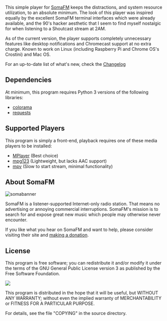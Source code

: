 This simple player for [SomaFM](https://somafm.com/) keeps the distractions, and system resource utilization, to an absolute minimum. The look of this player was inspired equally by the excellent SomaFM terminal interfaces which were already available, and the 90's hacker aesthetic that I seem to find myself nostalgic for when listening to a Shoutcast stream at 2AM.

As of the current version, the player supports completely unnecessary features like desktop notifications and Chromecast support at no extra charge. Known to work on Linux (including Raspberry Pi and Chrome OS's Crostini) and Mac OS.

For an up-to-date list of what's new, check the [Changelog](CHANGELOG.md)

## Dependencies
At minimum, this program requires Python 3 versions of the following libraries:

* [colorama](https://pypi.org/project/colorama/)
* [requests](https://3.python-requests.org/)

## Supported Players
This program is simply a front-end, playback requires one of these media players to be installed:
* [MPlayer](http://www.mplayerhq.hu/design7/news.html) (Best choice)
* [mpg123](https://www.mpg123.de/) (Lightweight, but lacks AAC support)
* [mpv](https://mpv.io/) (Slow to start stream, minimal functionality)

## About SomaFM
![somabanner](http://somafm.com/linktous/728x90sfm.jpg)

SomaFM is a listener-supported Internet-only radio station. That means no advertising or annoying commercial interruptions. SomaFM's mission is to search for and expose great new music which people may otherwise never encounter.

If you like what you hear on SomaFM and want to help, please consider visiting their site and [making a donation](https://somafm.com/support/).

## License
This program is free software; you can redistribute it and/or modify it under the terms of the GNU General Public License version 3 as published by the Free Software Foundation.

![](https://www.gnu.org/graphics/gplv3-127x51.png)

This program is distributed in the hope that it will be useful, but WITHOUT ANY WARRANTY; without even the implied warranty of MERCHANTABILITY or FITNESS FOR A PARTICULAR PURPOSE.

For details, see the file "COPYING" in the source directory.
